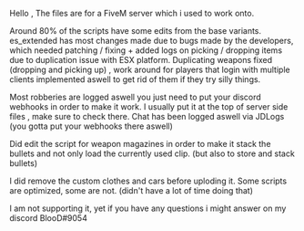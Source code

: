 Hello ,
The files are for a FiveM server which i used to work onto.

Around 80% of the scripts have some edits from the base variants.
es_extended has most changes made due to bugs made by the developers, which needed patching / fixing + added logs on picking / dropping items due to duplication issue with ESX platform. Duplicating weapons fixed (dropping and picking up) , work around for players that login with multiple clients implemented aswell to get rid of them if they try silly things.

Most robberies are logged aswell you just need to put your discord webhooks in order to make it work. I usually put it at the top of server side files , make sure to check there. Chat has been logged aswell via JDLogs (you gotta put your webhooks there aswell)

Did edit the script for weapon magazines in order to make it stack the bullets and not only load the currently used clip. (but also to store and stack bullets)

I did remove the custom clothes and cars before uploding it.
Some scripts are optimized, some are not. (didn't have a lot of time doing that)

I am not supporting it, yet if you have any questions i might answer on my discord BlooD#9054
